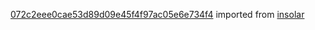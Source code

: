 [072c2eee0cae53d89d09e45f4f97ac05e6e734f4](https://github.com/insolar/insolar/commit/072c2eee0cae53d89d09e45f4f97ac05e6e734f4) imported from [insolar](https://github.com/insolar/insolar)
